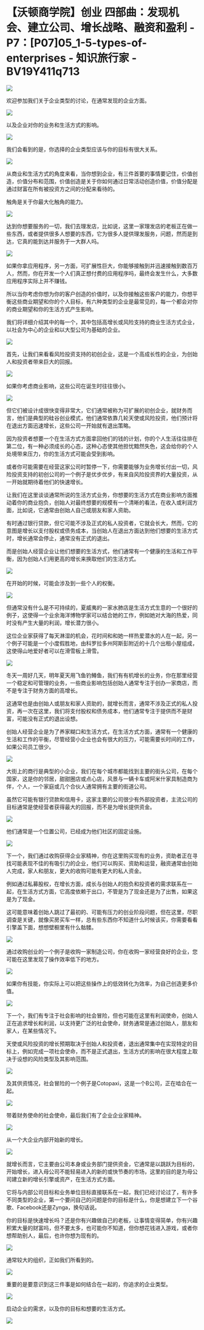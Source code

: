 # 【沃顿商学院】创业 四部曲：发现机会、建立公司、增长战略、融资和盈利 - P7：[P07]05_1-5-types-of-enterprises - 知识旅行家 - BV19Y411q713

![](img/b3b274e398c5f5b5f1ad1bd597b3931d_0.png)

欢迎参加我们关于企业类型的讨论，在通常发现的企业方面。

![](img/b3b274e398c5f5b5f1ad1bd597b3931d_2.png)

以及企业对你的业务和生活方式的影响。

![](img/b3b274e398c5f5b5f1ad1bd597b3931d_4.png)

我们会看到的是，你选择的企业类型应该与你的目标有很大关系。

![](img/b3b274e398c5f5b5f1ad1bd597b3931d_6.png)

从商业和生活方式的角度来看，当你想到企业，有三件首要的事情要记住，价值创造，价值分布和范围，价值创造是关于你如何通过日常活动创造价值，价值分配是通过财富在所有被投资方之间的分配来看待的。

触角是关于你最大化触角的能力。

![](img/b3b274e398c5f5b5f1ad1bd597b3931d_8.png)

达到你想要服务的一切，我们去理发店，比如说，这里一家理发店的老板正在做一些东西，或者提供很多人想要的东西，它为很多人提供理发服务，问题，然而是到达，它真的能到达并服务于一大群人吗。

![](img/b3b274e398c5f5b5f1ad1bd597b3931d_10.png)

如果你拿应用程序，另一方面，可扩展性巨大，你能够接触到并迅速接触到数百万人，然而，你在开发一个人们真正想付费的应用程序吗，最终会发生什么，大多数应用程序实际上并不赚钱。

所以当你考虑你想为你的客户创造的价值时，以及你接触这些客户的能力，你想平衡这些商业期望和你的个人目标，有六种类型的企业是最常见的，每一个都会对你的商业期望和你的生活方式产生影响。

我们将详细介绍其中的每一个，其中包括高增长或风险支持的商业生活方式企业，以社会为中心的企业和以大型公司为基础的企业。

![](img/b3b274e398c5f5b5f1ad1bd597b3931d_12.png)

首先，让我们来看看风险投资支持的初创企业，这是一个高成长性的企业，为创始人和投资者带来巨大的回报。

![](img/b3b274e398c5f5b5f1ad1bd597b3931d_14.png)

如果你考虑商业影响，这些公司在诞生时往往很小。

![](img/b3b274e398c5f5b5f1ad1bd597b3931d_16.png)

但它们被设计成很快变得非常大，它们通常被称为可扩展的初创企业，就财务而言，他们是典型的硅谷创业模式，他们通常依靠几轮天使或风险投资，他们预计将在退出方面迅速增长，这些公司一开始就有退出策略。

因为投资者想要一个在生活方式方面拿回他们的钱的计划，你的个人生活往往排在第二位，有一种必须成长的心态，这种心态使其他担忧黯然失色，这会给你的个人处境带来压力，你的生活方式可能会受到影响。

或者你可能需要在经营这家公司时暂停一下，你需要能够为业务增长付出一切，风险投资支持的初创公司的一个例子是优步优步，有来自风险投资界的大量投资，从一开始就期待着他们的快速增长。

让我们在这里谈谈通常所说的生活方式业务，你想要的生活方式在商业影响方面推动着你的商业抱负，创始人对最终想要的规模有一个清晰的看法，在收入或利润方面，比如说，它通常由创始人自己或朋友和家人资助。

有时通过银行贷款，但它可能不涉及正式的私人投资者，它就会长大，然而，它的意图是增长以支付股权或债务成本，当创始人在退出方面达到他们想要的生活方式时，增长通常会停止，通常没有正式的退出。

而是创始人经营企业让他们想要的生活方式，他们通常有一个健康的生活和工作平衡，因为创始人们用更高的增长来换取他们的生活方式。

![](img/b3b274e398c5f5b5f1ad1bd597b3931d_18.png)

在开始的时候，可能会涉及到一些个人的权衡。

![](img/b3b274e398c5f5b5f1ad1bd597b3931d_20.png)

但通常没有什么是不可持续的，夏威夷的一家水肺店是生活方式生意的一个很好的例子，这使得一个业余海洋博物学家可以结合她的工作，例如她对大海的热爱，同时没有产生大量的利润，增长潜力很小。

这位企业家获得了每天淋湿的机会，花时间和和她一样热爱潜水的人在一起，另一个例子可能是一个小度假胜地，由科罗拉多州阿斯彭附近的十几个出租小屋组成，这使得山地爱好者可以在滑雪板上滑雪。

![](img/b3b274e398c5f5b5f1ad1bd597b3931d_22.png)

冬天一周好几天，明年夏天用飞鱼钓鳟鱼，我们有有机增长的业务，你在那里经营一个稳定和可管理的业务，一些商业影响包括创始人通常专注于创办一家商店，而不是专注于财务方面的高增长。

这通常也是由创始人或朋友和家人资助的，就增长而言，通常不涉及正式的私人投资，再一次在这里，我们将支付股权和债务成本，他们通常专注于提供而不是财富，可能没有正式的退出设想。

创始人经营企业是为了养家糊口和生活方式，在生活方式方面，通常有一个健康的生活和工作的平衡，尽管经营小企业也会有很大的压力，可能需要长时间的工作，如果公司员工很少。

![](img/b3b274e398c5f5b5f1ad1bd597b3931d_24.png)

大街上的商行是典型的小企业，我们在每个城市都能找到主要的街头公司，在每个国家，这是你的邻居，甜甜圈店或点心店，风景与一辆卡车或阿米什家具制造商为伴，个人，一个家庭或几个合伙人通常拥有主要的街道公司。

虽然它可能有银行贷款和信用卡，这家主要的公司很少有外部投资者，主流公司的目标通常是使经营者获得最大的回报，而不是为增长提供资金。

![](img/b3b274e398c5f5b5f1ad1bd597b3931d_26.png)

他们通常是一个位置公司，已经成为他们社区的固定设施。

![](img/b3b274e398c5f5b5f1ad1bd597b3931d_28.png)

下一个，我们通过收购获得企业家精神，你在这里购买现有的业务，资助者正在寻找可能表现不佳的有吸引力的企业，他们可以购买、资助和运营，融资通常由创始人完成，家人和朋友，更大的收购可能有更大的私人资金。

例如通过私募股权，在增长方面，成长与创始人的抱负和投资者的需求联系在一起，在生活方式方面，它高度依赖于出口，不管是为了现金还是为了出售，如果这是为了现金。

这可能意味着创始人跳过了最初的、可能有压力的创业阶段问题，但在这里，尽职调查是关键，就像买房买车一样，总有些东西你不知道什么时候该买，你需要看看引擎盖下面，想想壁橱里有什么骷髅。

![](img/b3b274e398c5f5b5f1ad1bd597b3931d_30.png)

通过收购创业的一个例子是收购一家制造公司，你在收购一家经营良好的企业，您可能在这里发现了操作效率低下的地方。

![](img/b3b274e398c5f5b5f1ad1bd597b3931d_32.png)

如果你有技能，你实际上可以把这些操作上的低效转化为效率，为自己创造更多价值。

![](img/b3b274e398c5f5b5f1ad1bd597b3931d_34.png)

下一个，我们有专注于社会影响的社会冒险，但也可能在这里有利润使命，创始人正在追求增长和利润，以支持更广泛的社会使命，财务通常是通过创始人，朋友和家人，在某些情况下。

天使或风险投资的增长预期取决于创始人和投资者，退出通常集中在实现特定的目标上，例如完成一项社会使命，而不是正式退出，生活方式的影响在很大程度上取决于设想的风险类型及其影响范围。

![](img/b3b274e398c5f5b5f1ad1bd597b3931d_36.png)

及其供资情况，社会冒险的一个例子是Cotopaxi，这是一个B公司，正在啮合在一起。

![](img/b3b274e398c5f5b5f1ad1bd597b3931d_38.png)

带着财务使命的社会使命，最后我们有了企业企业家精神。

![](img/b3b274e398c5f5b5f1ad1bd597b3931d_40.png)

从一个大企业内部开始新的增长。

![](img/b3b274e398c5f5b5f1ad1bd597b3931d_42.png)

就增长而言，它主要由公司本身或业务部门提供资金，它通常是以跳跃为目标的，开始增长，进入母公司不能轻易进入的新的或快节奏的市场，这里的目的是为母公司建立新的增长引擎或资产，在生活方式方面。

它将与内部公司目标和业务单位目标直接联系在一起，我们已经讨论过了，有许多不同类型的企业，第一个要问自己的问题是你的目标是什么，你是想建立下一个谷歌、Facebook还是Zynga，换句话说。

你的目标是快速增长吗？还是你有兴趣做自己的老板，让事情变得简单，你有兴趣积累大量的财富吗，但不要太多，也可能你不知道，但你想花钱进入游戏，或者你想帮助别人，最后，也许你想为现有的。

![](img/b3b274e398c5f5b5f1ad1bd597b3931d_44.png)

通常较大的组织，正如我们所看到的。

![](img/b3b274e398c5f5b5f1ad1bd597b3931d_46.png)

重要的是要意识到这三件事是如何结合在一起的，你追求的企业类型。

![](img/b3b274e398c5f5b5f1ad1bd597b3931d_48.png)

启动企业的需求，以及你的目标和想要的生活方式。

![](img/b3b274e398c5f5b5f1ad1bd597b3931d_50.png)
